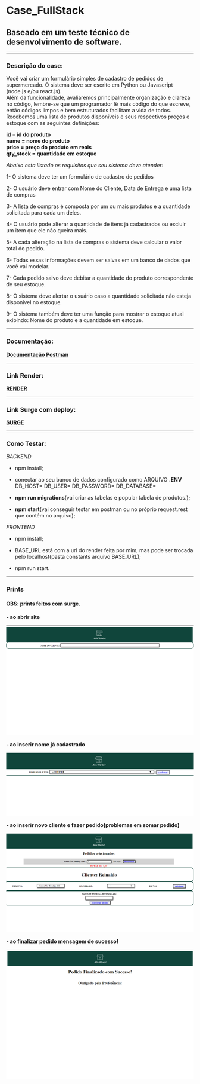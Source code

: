 # Case_FullStack
## Baseado em um teste técnico de desenvolvimento de software.
---
### Descrição do case:
<p>Você vai criar um formulário simples de cadastro de pedidos de supermercado. O sistema deve ser
escrito em Python ou Javascript (node.js e/ou react.js).</br>
Além da funcionalidade, avaliaremos principalmente organização e clareza no código, lembre-se
que um programador lê mais código do que escreve, então códigos limpos e bem estruturados
facilitam a vida de todos.</br>
Recebemos uma lista de produtos disponíveis e seus respectivos preços e estoque com as seguintes definições:</p>

**id = id do produto</br>name = nome do produto</br>price = preço do produto em reais</br>qty_stock = quantidade em estoque</br>**



*<p>Abaixo esta listado os requisitos que seu sistema deve atender:</p>*

1- O sistema deve ter um formulário de cadastro de pedidos</br>

2- O usuário deve entrar com Nome do Cliente, Data de Entrega e uma lista de compras</br>

3- A lista de compras é composta por um ou mais produtos e a quantidade solicitada para
cada um deles.</br>

4- O usuário pode alterar a quantidade de itens já cadastrados ou excluir um item que ele
não queira mais.</br>

5- A cada alteração na lista de compras o sistema deve calcular o valor total do pedido.</br>

6- Todas essas informações devem ser salvas em um banco de dados que você vai modelar.</br>

7- Cada pedido salvo deve debitar a quantidade do produto correspondente de seu estoque.</br>

8- O sistema deve alertar o usuário caso a quantidade solicitada não esteja disponível no
estoque.</br>

9- O sistema também deve ter uma função para mostrar o estoque atual exibindo: Nome do
produto e a quantidade em estoque.

---

### Documentação:

**[Documentação Postman](https://documenter.getpostman.com/view/24706667/2s8ZDU6Pxp)**

---

### Link Render:

**[RENDER](https://full-stack-5o0a.onrender.com)**

---

### Link Surge com deploy:
**[SURGE](https://greasy-reading.surge.sh/)**

---
### Como Testar:
*BACKEND*
- npm install;

- conectar ao seu banco de dados configurado como 
ARQUIVO **.ENV**
DB_HOST= 
DB_USER= 
DB_PASSWORD=
DB_DATABASE=

- **npm run migrations**(vai criar as tabelas e popular tabela de produtos.);

- **npm start**(vai conseguir testar em postman ou no próprio request.rest que contém no arquivo);

*FRONTEND*
- npm install;

- BASE_URL está com a url do render feita por mim, mas pode ser trocada pelo localhost(pasta constants arquivo BASE_URL);

- npm run start.
---
### Prints
#### OBS: prints feitos com **surge**.

**- ao abrir site**

![](./frontend/src/assets/img/page1.png)

**- ao inserir nome já cadastrado**

![](./frontend/src/assets/img/page1nome.png)

**- ao inserir novo cliente e fazer pedido(problemas em somar pedido)**

![](./frontend/src/assets/img/page1pedido.png)

**- ao finalizar pedido mensagem de sucesso!**

![](./frontend/src/assets/img/final.png)